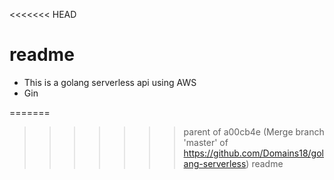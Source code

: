 <<<<<<< HEAD
# readme
 - This is a golang serverless api using AWS
 - Gin
 


=======
>>>>>>> parent of a00cb4e (Merge branch 'master' of https://github.com/Domains18/golang-serverless)
readme
